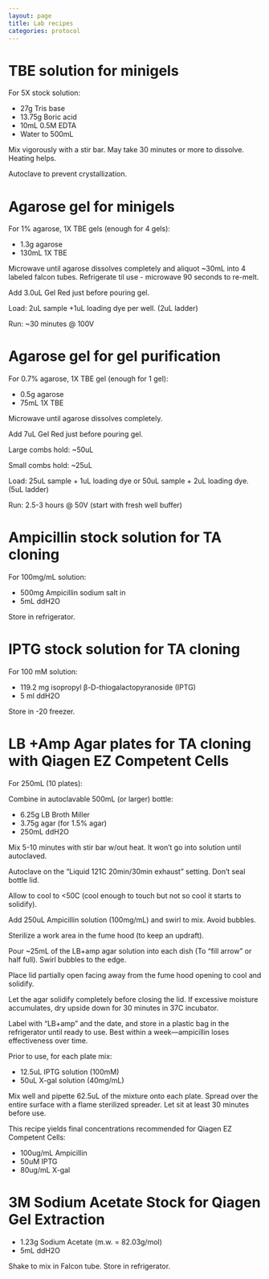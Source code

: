 ```yaml
---
layout: page
title: Lab recipes
categories: protocol
---
```


# TBE solution for minigels
For 5X stock solution:

  * 27g Tris base
  * 13.75g Boric acid
  * 10mL 0.5M EDTA
  * Water to 500mL

Mix vigorously with a stir bar. May take 30 minutes or more to dissolve. Heating helps.

Autoclave to prevent crystallization.

# Agarose gel for minigels
For 1% agarose, 1X TBE gels (enough for 4 gels):

  * 1.3g agarose
  * 130mL 1X TBE

Microwave until agarose dissolves completely and aliquot ~30mL into 4 labeled falcon tubes.  Refrigerate til use - microwave 90 seconds to re-melt.

Add 3.0uL Gel Red just before pouring gel.

Load: 2uL sample +1uL loading dye per well. (2uL ladder)

Run: ~30 minutes @ 100V

# Agarose gel for gel purification
For 0.7% agarose, 1X TBE gel (enough for 1 gel):

  * 0.5g agarose
  * 75mL 1X TBE

Microwave until agarose dissolves completely.

Add 7uL Gel Red just before pouring gel.

Large combs hold: ~50uL

Small combs hold: ~25uL

Load: 25uL sample + 1uL loading dye or 50uL sample + 2uL loading dye. (5uL ladder)

Run: 2.5-3 hours @ 50V (start with fresh well buffer)

# Ampicillin stock solution for TA cloning
For 100mg/mL solution:

  * 500mg Ampicillin sodium salt in
  * 5mL ddH2O

Store in refrigerator.

# IPTG stock solution for TA cloning
For 100 mM solution:

  * 119.2 mg isopropyl β-D-thiogalactopyranoside (IPTG)
  * 5 ml ddH2O

Store in -20 freezer.

# LB +Amp Agar plates for TA cloning with Qiagen EZ Competent Cells
For 250mL (10 plates):

Combine in autoclavable 500mL (or larger) bottle:
  * 6.25g LB Broth Miller
  * 3.75g agar (for 1.5% agar)
  * 250mL ddH2O

Mix 5-10 minutes with stir bar w/out heat. It won’t go into solution until autoclaved.

Autoclave on the “Liquid 121C 20min/30min exhaust” setting. Don’t seal bottle lid.

Allow to cool to <50C (cool enough to touch but not so cool it starts to solidify).

Add 250uL Ampicillin solution (100mg/mL) and swirl to mix. Avoid bubbles.

Sterilize a work area in the fume hood (to keep an updraft).

Pour ~25mL of the LB+amp agar solution into each dish (To “fill arrow” or half full). Swirl bubbles to the edge.

Place lid partially open facing away from the fume hood opening to cool and solidify.

Let the agar solidify completely before closing the lid. If excessive moisture accumulates, dry upside down for 30 minutes in 37C incubator.

Label with “LB+amp” and the date, and store in a plastic bag in the refrigerator until ready to use. Best within a week—ampicillin loses effectiveness over time.

Prior to use, for each plate mix:
  * 12.5uL IPTG solution (100mM)
  * 50uL X-gal solution (40mg/mL)

Mix well and pipette 62.5uL of the mixture onto each plate. Spread over the entire surface with a flame sterilized spreader. Let sit at least 30 minutes before use.

This recipe yields final concentrations recommended for Qiagen EZ Competent Cells:
  * 100ug/mL Ampicillin
  * 50uM IPTG
  * 80ug/mL X-gal

# 3M Sodium Acetate Stock for Qiagen Gel Extraction

  * 1.23g Sodium Acetate (m.w. = 82.03g/mol)
  * 5mL ddH2O

Shake to mix in Falcon tube. Store in refrigerator.
